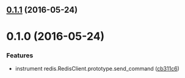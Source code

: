 <a name="0.1.1"></a>
## [0.1.1](https://github.com/cattail/node-trail-instrument-redis/compare/v0.1.0...v0.1.1) (2016-05-24)



<a name="0.1.0"></a>
# 0.1.0 (2016-05-24)


### Features

* instrument redis.RedisClient.prototype.send_command ([cb311c6](https://github.com/cattail/node-trail-instrument-redis/commit/cb311c6))



